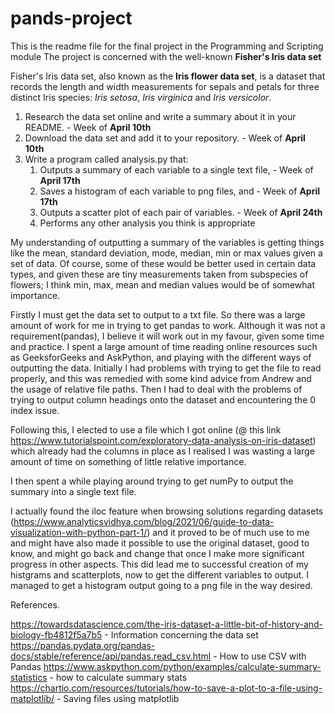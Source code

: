 # pands-project
This is the readme file for the final project in the Programming and Scripting module
The project is concerned with the well-known **Fisher's Iris data set**

Fisher's Iris data set, also known as the **Iris flower data set**, is a dataset that records the length and width measurements for sepals and petals for three distinct Iris species: *Iris setosa*, *Iris virginica* and *Iris versicolor*.




1. Research the data set online and write a summary about it in your README. - Week of **April 10th**
2. Download the data set and add it to your repository.                      - Week of **April 10th**
3. Write a program called analysis.py that:
    1. Outputs a summary of each variable to a single text file,             - Week of **April 17th**
    2. Saves a histogram of each variable to png files, and                  - Week of **April 17th**
    3. Outputs a scatter plot of each pair of variables.                     - Week of **April 24th**
    4. Performs any other analysis you think is appropriate


My understanding of outputting a summary of the variables is getting things like the mean, standard deviation, mode, median, min or max values given a set of data.
Of course, some of these would be better used in certain data types, and given these are tiny measurements taken from subspecies of flowers; I think min, max, mean and median values would be of somewhat importance.

Firstly I must get the data set to output to a txt file. So there was a large amount of work for me in trying to get pandas to work. Although it was not a requirement(pandas), I believe it will work out in my favour, given some time and practice.
I spent a large amount of time reading online resources such as GeeksforGeeks and AskPython, and playing with the different ways of outputting the data.
Initially I had problems with trying to get the file to read properly, and this was remedied with some kind advice from Andrew and the usage of relative file paths.
Then I had to deal with the problems of trying to output column headings onto the dataset and encountering the 0 index issue.

Following this, I elected to use a file which I got online (@ this link https://www.tutorialspoint.com/exploratory-data-analysis-on-iris-dataset) which already had the columns in place as I realised I was wasting a large amount of time on something of little relative importance.

I then spent a while playing around trying to get numPy to output the summary into a single text file.

I actually found the iloc feature when browsing solutions regarding datasets (https://www.analyticsvidhya.com/blog/2021/06/guide-to-data-visualization-with-python-part-1/) and it proved to be of much use to me and might have also made it possible to use the original dataset, good to know, and might go back and change that once I make more significant progress in other aspects. 
This did lead me to successful creation of my histgrams and scatterplots, now to get the different variables to output.
I managed to get a histogram output going to a png file in the way desired. 







References.

https://towardsdatascience.com/the-iris-dataset-a-little-bit-of-history-and-biology-fb4812f5a7b5 - Information concerning the data set
https://pandas.pydata.org/pandas-docs/stable/reference/api/pandas.read_csv.html - How to use CSV with Pandas
https://www.askpython.com/python/examples/calculate-summary-statistics - how to calculate summary stats
https://chartio.com/resources/tutorials/how-to-save-a-plot-to-a-file-using-matplotlib/ - Saving files using matplotlib
